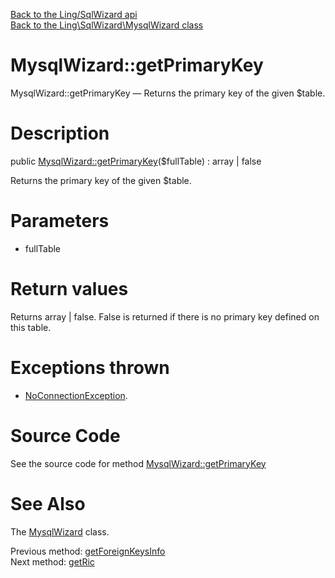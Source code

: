 [Back to the Ling/SqlWizard api](https://github.com/lingtalfi/SqlWizard/blob/master/doc/api/Ling/SqlWizard.md)<br>
[Back to the Ling\SqlWizard\MysqlWizard class](https://github.com/lingtalfi/SqlWizard/blob/master/doc/api/Ling/SqlWizard/MysqlWizard.md)


MysqlWizard::getPrimaryKey
================



MysqlWizard::getPrimaryKey — Returns the primary key of the given $table.




Description
================


public [MysqlWizard::getPrimaryKey](https://github.com/lingtalfi/SqlWizard/blob/master/doc/api/Ling/SqlWizard/MysqlWizard/getPrimaryKey.md)($fullTable) : array | false




Returns the primary key of the given $table.




Parameters
================


- fullTable

    


Return values
================

Returns array | false.
False is returned if there is no primary key defined on this table.

Exceptions thrown
================

- [NoConnectionException](https://github.com/lingtalfi/SqlWizard/blob/master/doc/api/Ling/SqlWizard/Exception/NoConnectionException.md).&nbsp;







Source Code
===========
See the source code for method [MysqlWizard::getPrimaryKey](https://github.com/lingtalfi/SqlWizard/blob/master/MysqlWizard.php#L527-L540)


See Also
================

The [MysqlWizard](https://github.com/lingtalfi/SqlWizard/blob/master/doc/api/Ling/SqlWizard/MysqlWizard.md) class.

Previous method: [getForeignKeysInfo](https://github.com/lingtalfi/SqlWizard/blob/master/doc/api/Ling/SqlWizard/MysqlWizard/getForeignKeysInfo.md)<br>Next method: [getRic](https://github.com/lingtalfi/SqlWizard/blob/master/doc/api/Ling/SqlWizard/MysqlWizard/getRic.md)<br>

